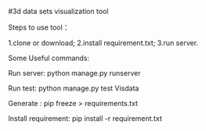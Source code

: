 #3d data sets visualization tool

Steps to use tool：

1.clone or download;
2.install requirement.txt;
3.run server.

Some Useful commands:

Run server: python manage.py runserver

Run test: python manage.py test Visdata

Generate : pip freeze > requirements.txt

Install requirement: pip install -r requirement.txt
